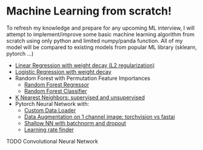 # Machine Learning from scratch!

To refresh my knowledge and prepare for any upcoming ML interview, I will attempt to implement/improve some basic machine learning algorithm from scratch using only python and limited numpy/panda function.
All of my model will be compared to existing models from popular ML library (sklearn, pytorch ...)
- [Linear Regression with weight decay (L2 regularization)](https://github.com/anhquan0412/basic_model_scratch/blob/master/linear_regression.ipynb)
- [Logistic Regression with weight decay](https://github.com/anhquan0412/basic_model_scratch/blob/master/logistic_regression.ipynb)
- Random Forest with Permutation Feature Importances
    - [Random Forest Regressor](https://github.com/anhquan0412/basic_model_scratch/blob/master/random_forest_regressor.ipynb)
    - [Random Forest Classifier](https://github.com/anhquan0412/basic_model_scratch/blob/master/random_forest_classifier.ipynb)
- [K Nearest Neighbors: supervised and unsupervised](https://github.com/anhquan0412/basic_model_scratch/blob/master/knn.ipynb)
- Pytorch Neural Network with: 
	- [Custom Data Loader](https://github.com/anhquan0412/basic_model_scratch/blob/master/NN_pytorch.ipynbNN_pytorch.ipynb#Custom-FashionMNIST-data-loader)
	- [Data Augmentation on 1 channel image: torchvision vs fastai](https://github.com/anhquan0412/basic_model_scratch/blob/master/NN_pytorch.ipynbNN_pytorch.ipynb#Data-augmentation)
	- [Shallow NN with batchnorm and dropout](https://github.com/anhquan0412/basic_model_scratch/blob/master/NN_pytorch.ipynbNN_pytorch.ipynb#Simple-NN)
	- [Learning rate finder](https://github.com/anhquan0412/basic_model_scratch/blob/master/NN_pytorch.ipynb#Learning-rate-finder)


TODO Convolutional Neural Network
